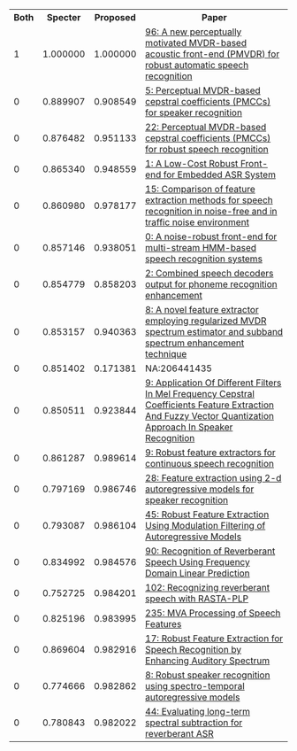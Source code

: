 <html><table><tr>
<th>Both</th>
<th>Specter</th>
<th>Proposed</th>
<th>Paper</th>
</tr>
<tr>
<td>1</td>
<td>1.000000</td>
<td>1.000000</td>
<td><a href="https://www.semanticscholar.org/paper/73416a4a628c5518960a6c4b4440a05efb3b2c82">96: A new perceptually motivated MVDR-based acoustic front-end (PMVDR) for robust automatic speech recognition</a></td>
</tr>
<tr>
<td>0</td>
<td>0.889907</td>
<td>0.908549</td>
<td><a href="https://www.semanticscholar.org/paper/b6fc4f22b68162be9ec581db365a03114d244592">5: Perceptual MVDR-based cepstral coefficients (PMCCs) for speaker recognition</a></td>
</tr>
<tr>
<td>0</td>
<td>0.876482</td>
<td>0.951133</td>
<td><a href="https://www.semanticscholar.org/paper/31dc56f154e900ab3f36715746f2dfd86b6c9b34">22: Perceptual MVDR-based cepstral coefficients (PMCCs) for robust speech recognition</a></td>
</tr>
<tr>
<td>0</td>
<td>0.865340</td>
<td>0.948559</td>
<td><a href="https://www.semanticscholar.org/paper/fb5a69669621d38c3ef283bdcef41dd96df9517f">1: A Low-Cost Robust Front-end for Embedded ASR System</a></td>
</tr>
<tr>
<td>0</td>
<td>0.860980</td>
<td>0.978177</td>
<td><a href="https://www.semanticscholar.org/paper/6d29c3c191a080afb683a92e626ea8b6c7059d8a">15: Comparison of feature extraction methods for speech recognition in noise-free and in traffic noise environment</a></td>
</tr>
<tr>
<td>0</td>
<td>0.857146</td>
<td>0.938051</td>
<td><a href="https://www.semanticscholar.org/paper/1c704383a0da8515fa261e58a281daa2af8381c1">0: A noise-robust front-end for multi-stream HMM-based speech recognition systems</a></td>
</tr>
<tr>
<td>0</td>
<td>0.854779</td>
<td>0.858203</td>
<td><a href="https://www.semanticscholar.org/paper/92fff6b3470e44b9bcfdfd04be3ba6b2673e5f92">2: Combined speech decoders output for phoneme recognition enhancement</a></td>
</tr>
<tr>
<td>0</td>
<td>0.853157</td>
<td>0.940363</td>
<td><a href="https://www.semanticscholar.org/paper/0a6df329deb5912671fadf9ac08d0116b959ff09">8: A novel feature extractor employing regularized MVDR spectrum estimator and subband spectrum enhancement technique</a></td>
</tr>
<tr>
<td>0</td>
<td>0.851402</td>
<td>0.171381</td>
<td>NA:206441435</td>
</tr>
<tr>
<td>0</td>
<td>0.850511</td>
<td>0.923844</td>
<td><a href="https://www.semanticscholar.org/paper/5e6aa631531833847a9dd4284fb2fb7937bae327">9: Application Of Different Filters In Mel Frequency Cepstral Coefficients Feature Extraction And Fuzzy Vector Quantization Approach In Speaker Recognition</a></td>
</tr>
<tr>
<td>0</td>
<td>0.861287</td>
<td>0.989614</td>
<td><a href="https://www.semanticscholar.org/paper/aeace69b09a774f85b5165fa461ee574708b23bd">9: Robust feature extractors for continuous speech recognition</a></td>
</tr>
<tr>
<td>0</td>
<td>0.797169</td>
<td>0.986746</td>
<td><a href="https://www.semanticscholar.org/paper/45f1394a7920da4b054cc744709a74c1663ded04">28: Feature extraction using 2-d autoregressive models for speaker recognition</a></td>
</tr>
<tr>
<td>0</td>
<td>0.793087</td>
<td>0.986104</td>
<td><a href="https://www.semanticscholar.org/paper/852f0eff84ea211a40522f6dd3bf8ec73bc3f0d8">45: Robust Feature Extraction Using Modulation Filtering of Autoregressive Models</a></td>
</tr>
<tr>
<td>0</td>
<td>0.834992</td>
<td>0.984576</td>
<td><a href="https://www.semanticscholar.org/paper/6f108efd3aebf25f40a162fdb4f7ac8882f3d215">90: Recognition of Reverberant Speech Using Frequency Domain Linear Prediction</a></td>
</tr>
<tr>
<td>0</td>
<td>0.752725</td>
<td>0.984201</td>
<td><a href="https://www.semanticscholar.org/paper/8c2fb8f77b830357ef64e4f1064c939f7d1a2bb9">102: Recognizing reverberant speech with RASTA-PLP</a></td>
</tr>
<tr>
<td>0</td>
<td>0.825196</td>
<td>0.983995</td>
<td><a href="https://www.semanticscholar.org/paper/6cfdb82aa0faad5f9b6fe98bece22c427c57f9cc">235: MVA Processing of Speech Features</a></td>
</tr>
<tr>
<td>0</td>
<td>0.869604</td>
<td>0.982916</td>
<td><a href="https://www.semanticscholar.org/paper/e30190e3cda6e671c99c5d01e95b566ad9f010be">17: Robust Feature Extraction for Speech Recognition by Enhancing Auditory Spectrum</a></td>
</tr>
<tr>
<td>0</td>
<td>0.774666</td>
<td>0.982862</td>
<td><a href="https://www.semanticscholar.org/paper/5bdc663d3e65356c5b2b143858d7b0f495647489">8: Robust speaker recognition using spectro-temporal autoregressive models</a></td>
</tr>
<tr>
<td>0</td>
<td>0.780843</td>
<td>0.982022</td>
<td><a href="https://www.semanticscholar.org/paper/9aeaff29c1490b1caad93a45c2da05c224f908b2">44: Evaluating long-term spectral subtraction for reverberant ASR</a></td>
</tr>
</table></html>
